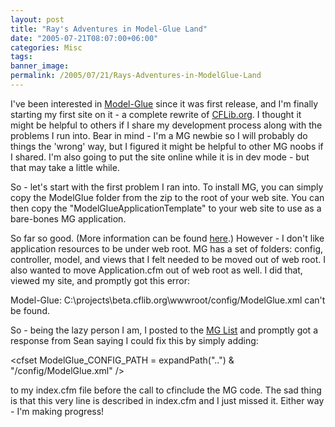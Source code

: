 ```yaml
---
layout: post
title: "Ray's Adventures in Model-Glue Land"
date: "2005-07-21T08:07:00+06:00"
categories: Misc 
tags: 
banner_image: 
permalink: /2005/07/21/Rays-Adventures-in-ModelGlue-Land
---
```


I've been interested in <a href="http://www.model-glue.com">Model-Glue</a> since it was first release, and I'm finally starting my first site on it - a complete rewrite of <a href="http://www.cflib.org">CFLib.org</a>. I thought it might be helpful to others if I share my development process along with the problems I run into. Bear in mind - I'm a MG newbie so I will probably do things the 'wrong' way, but I figured it might be helpful to other MG noobs if I shared. I'm also going to put the site online while it is in dev mode - but that may take a little while.

So - let's start with the first problem I ran into. To install MG, you can simply copy the ModelGlue folder from the zip to the root of your web site. You can then copy the "ModelGlueApplicationTemplate" to your web site to use as a bare-bones MG application.

So far so good. (More information can be found <a href="http://www.model-glue.com/quickstart/index.html#install">here</a>.) However - I don't like application resources to be under web root. MG has a set of folders: config, controller, model, and views that I felt needed to be moved out of web root. I also wanted to move Application.cfm out of web root as well. I did that, viewed my site, and promptly got this error:

Model-Glue: C:\projects\beta.cflib.org\wwwroot/config/ModelGlue.xml can't be found.

So - being the lazy person I am, I posted to the <a href="http://lists.topica.com/lists/modelglue">MG List</a> and promptly got a response from Sean saying I could fix this by simply adding: 

&lt;cfset ModelGlue_CONFIG_PATH = expandPath("..") & "/config/ModelGlue.xml" /&gt;

to my index.cfm file before the call to cfinclude the MG code. The sad thing is that this very line is described in index.cfm and I just missed it. Either way - I'm making progress!